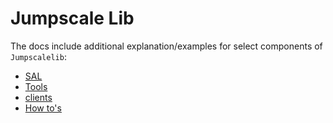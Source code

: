 # Jumpscale Lib

The docs include additional explanation/examples for select components of `Jumpscalelib`:

- [SAL](SAL/README.md)
- [Tools](tools/README.md)
- [clients](clients/README.md)
- [How to's](Howto/README.md)

